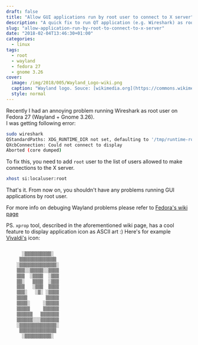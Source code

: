 ```yaml
---
draft: false
title: "Allow GUI applications run by root user to connect to X server"
description: "A quick fix to run QT application (e.g. Wireshark) as root"
slug: "allow-application-run-by-root-to-connect-to-x-server"
date: "2018-02-04T13:46:30+01:00"
categories:
  - linux
tags:
  - root
  - wayland
  - fedora 27
  - gnome 3.26
cover:
  image: /img/2018/005/Wayland_Logo-wiki.png
  caption: "Wayland logo. Souce: [wikimedia.org](https://commons.wikimedia.org/wiki/File:Wayland_Logo.svg)"
  style: normal
---
```


Recently I had an annoying problem running Wireshark as root user on Fedora 27 
(Wayland + Gnome 3.26).  
I was getting following error:
```bash
sudo wireshark
QStandardPaths: XDG_RUNTIME_DIR not set, defaulting to '/tmp/runtime-root'
QXcbConnection: Could not connect to display
Aborted (core dumped)
```

To fix this, you need to add `root` user to the list of users allowed to make 
connections to the X server. 
```bash
xhost si:localuser:root
```

That's it. From now on, you shouldn't have any problems running GUI
applications by root user.

For more info on debuging Wayland problems please refer to [Fedora's wiki page](https://fedoraproject.org/wiki/How_to_debug_Wayland_problems)

PS. `xprop` tool, described in the aforementioned wiki page, has a cool feature 
to display application icon as ASCII art :)
Here's for example [Vivaldi's](https://vivaldi.com/) icon:

```bash

	  ░▒▒▒▒▒▒▒▒▒▒░
	 ▒▒▒▒▒▒▒▒▒▒▒▒▒▒
	░▒▒▒▒▒▒▒▒▒▒▒▒▒▒░
	▒▒▒░░▒▒▒▒▒░░▒▒▒▒
	▒▒▒  ░▒▒▒▒  ░▒▒▒
	▒▒░   ▒▒▒▒  ░▒▒▒
	▒▒▒   ░▒▒▒  ▒▒▒▒
	▒▒▒░   ░▒░ ░▒▒▒▒
	▒▒▒▒       ▒▒▒▒▒
	▒▒▒▒░     ░▒▒▒▒▒
	▒▒▒▒▒     ▒▒▒▒▒▒
	▒▒▒▒▒▒   ▒▒▒▒▒▒▒
	▒▒▒▒▒▒░░░▒▒▒▒▒▒▒
	░▒▒▒▒▒▒▒▒▒▒▒▒▒▒░
	 ▒▒▒▒▒▒▒▒▒▒▒▒▒▒
	  ░▒▒▒▒▒▒▒▒▒▒░
```
